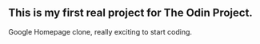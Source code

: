 This is my first real project for The Odin Project.
--
Google Homepage clone, really exciting to start coding.